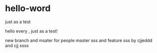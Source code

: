 # hello-word
just as a test

hello every ,
 just as a test!

new branch and msater for people
master sss and feature   sss
 by cjjeddd and cjj 
ssss

